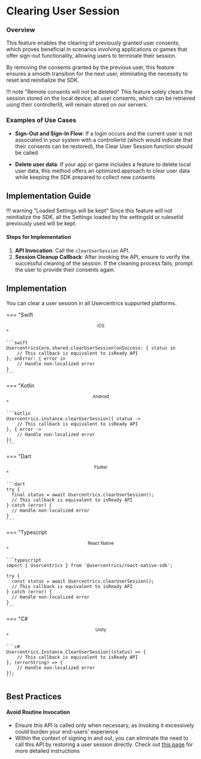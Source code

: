 # Clearing User Session

### Overview

This feature enables the clearing of previously granted user consents, which proves beneficial in scenarios involving applications or games that offer sign-out functionality,
allowing users to terminate their session. 

By removing the consents granted by the previous user, this feature ensures a smooth transition for the next user, eliminating the necessity to reset and reinitialize the SDK.

!!! note "Remote consents will not be deleted"
    This feature solely clears the session stored on the local device; all user consents, which can be retrieved using their controllerId, will remain stored on our servers.

### Examples of Use Cases

* **Sign-Out and Sign-In Flow**: If a login occurs and the current user is not associated in your system with a controllerId (which would indicate that their consents can be restored),
  the Clear User Session function should be called

* **Delete user data**: If your app or game includes a feature to delete local user data, this method offers an optimized approach to clear user data while
keeping the SDK prepared to collect new consents

## Implementation Guide

!!! warning "Loaded Settings will be kept"
    Since this feature will not reinitialize the SDK, all the Settings loaded by the settingsId or rulesetId previously used will be kept. 

#### Steps for Implementation

1. **API Invocation**: Call the `clearUserSession` API.
2. **Session Cleanup Callback**: After invoking the API, ensure to verify the successful cleaning of the session.
If the cleaning process fails, prompt the user to provide their consents again.

## Implementation

You can clear a user session in all Usercentrics supported platforms.

=== "Swift<center><sub>iOS</sub></center>"   
         
    ```swift
    UsercentricsCore.shared.clearUserSession(onSuccess: { status in
        // This callback is equivalent to isReady API
    }, onError: { error in
        // Handle non-localized error
    }
    ```
        
=== "Kotlin<center><sub>Android</sub></center>"
    
    ```kotlin
    Usercentrics.instance.clearUserSession({ status ->
        // This callback is equivalent to isReady API
    }, { error ->
        // Handle non-localized error
    })
    ```

=== "Dart<center><sub>Flutter</sub></center>"

    ```dart
    try {
      final status = await Usercentrics.clearUserSession();
      // This callback is equivalent to isReady API
    } catch (error) {
      // Handle non-localized error
    }
    ```

=== "Typescript<center><sub>React Native</sub></center>"

    ```typescript
    import { Usercentrics } from '@usercentrics/react-native-sdk';

    try {
      const status = await Usercentrics.clearUserSession();
      // This callback is equivalent to isReady API
    } catch (error) {
      // Handle non-localized error
    }
    ```

=== "C#<center><sub>Unity</sub></center>"

    ```c#
    Usercentrics.Instance.ClearUserSession((status) => {
        // This callback is equivalent to isReady API
    }, (errorString) => {
        // Handle non-localized error
    });
    ```

## Best Practices

#### Avoid Routine Invocation

* Ensure this API is called only when necessary, as invoking it excessively could burden your end-users' experience
* Within the context of signing in and out, you can eliminate the need to call this API by restoring a user session directly.
Check out [this page](./restore-user-sessions.md#graphical-overview) for more detailed instructions
